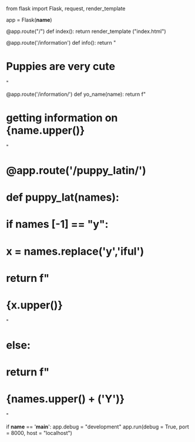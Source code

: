 from flask import Flask, request, render_template

app = Flask(__name__)

@app.route("/")
def index():
    return render_template ("index.html")

@app.route('/information')
def info():
    return "<h1>Puppies are very cute</h1>"

@app.route('/information/<name>')
def yo_name(name):
    return f"<h1>getting information on {name.upper()}</h1>"


# @app.route('/puppy_latin/<names>')
# def puppy_lat(names):
#         if names [-1] == "y":
#             x = names.replace('y','iful')
#             return f"<h1>{x.upper()}</h1>"
#         else:
#             return f"<h1>{names.upper() + ('Y')}</h1>"


if __name__ == '__main__':
    app.debug = "development"
    app.run(debug = True, port = 8000, host = "localhost")
